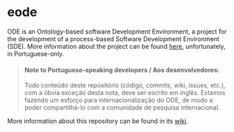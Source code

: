 eode
====

ODE is an Ontology-based software Development Environment, a project for the development of a process-based Software Development Environment (SDE). More information about the project can be found [here](http://nemo.inf.ufes.br/en/projetoode), unfortunately, in Portuguese-only.

> #### Note to Portuguese-speaking developers / Aos desenvolvedores:
> 
> Todo conteúdo deste repositório (código, commits, wiki, issues, etc.), com a óbvia exceção desta nota, deve ser escrito em inglês. Estamos fazendo um esforço para internacionalização do ODE, de modo a poder compartilhá-lo com a comunidade de pesquisa internacional.

More information about this repository can be found in its [wiki](https://github.com/nemo-ufes/eode/wiki).
